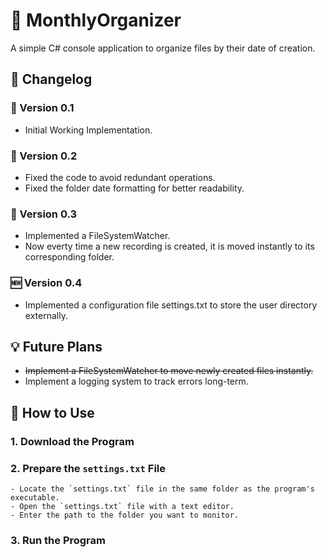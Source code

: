 # :file_folder: MonthlyOrganizer 
A simple C# console application to organize files by their date of creation.

## :wrench: Changelog

### :arrows_counterclockwise: Version 0.1
- Initial Working Implementation.

### :arrows_counterclockwise: Version 0.2
- Fixed the code to avoid redundant operations.
- Fixed the folder date formatting for better readability.

### :arrows_counterclockwise: Version 0.3
- Implemented a FileSystemWatcher.
- Now everty time a new recording is created, it is moved instantly to its corresponding folder.

### :new: Version 0.4
- Implemented a configuration file settings.txt to store the user directory externally.

## :bulb: Future Plans
- ~~Implement a FileSystemWatcher to move newly created files instantly.~~
- Implement a logging system to track errors long-term.


## :book: How to Use

### 1. **Download the Program**

### 2. **Prepare the `settings.txt` File**
	- Locate the `settings.txt` file in the same folder as the program's executable.
	- Open the `settings.txt` file with a text editor.
	- Enter the path to the folder you want to monitor.

### 3. **Run the Program**